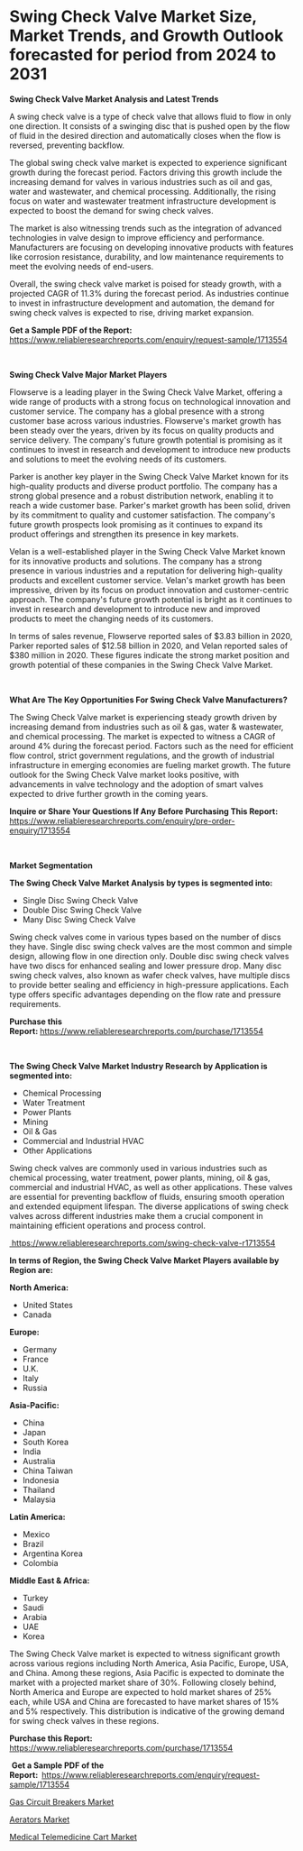 <p><h1>Swing Check Valve Market Size, Market Trends, and Growth Outlook forecasted for period from 2024 to 2031</h1></p><p><strong>Swing Check Valve Market Analysis and Latest Trends</strong></p>
<p><p>A swing check valve is a type of check valve that allows fluid to flow in only one direction. It consists of a swinging disc that is pushed open by the flow of fluid in the desired direction and automatically closes when the flow is reversed, preventing backflow.</p><p>The global swing check valve market is expected to experience significant growth during the forecast period. Factors driving this growth include the increasing demand for valves in various industries such as oil and gas, water and wastewater, and chemical processing. Additionally, the rising focus on water and wastewater treatment infrastructure development is expected to boost the demand for swing check valves.</p><p>The market is also witnessing trends such as the integration of advanced technologies in valve design to improve efficiency and performance. Manufacturers are focusing on developing innovative products with features like corrosion resistance, durability, and low maintenance requirements to meet the evolving needs of end-users.</p><p>Overall, the swing check valve market is poised for steady growth, with a projected CAGR of 11.3% during the forecast period. As industries continue to invest in infrastructure development and automation, the demand for swing check valves is expected to rise, driving market expansion.</p></p>
<p><strong>Get a Sample PDF of the Report:&nbsp;</strong> <a href="https://www.reliableresearchreports.com/enquiry/request-sample/1713554">https://www.reliableresearchreports.com/enquiry/request-sample/1713554</a></p>
<p>&nbsp;</p>
<p><strong>Swing Check Valve Major Market Players</strong></p>
<p><p>Flowserve is a leading player in the Swing Check Valve Market, offering a wide range of products with a strong focus on technological innovation and customer service. The company has a global presence with a strong customer base across various industries. Flowserve's market growth has been steady over the years, driven by its focus on quality products and service delivery. The company's future growth potential is promising as it continues to invest in research and development to introduce new products and solutions to meet the evolving needs of its customers.</p><p>Parker is another key player in the Swing Check Valve Market known for its high-quality products and diverse product portfolio. The company has a strong global presence and a robust distribution network, enabling it to reach a wide customer base. Parker's market growth has been solid, driven by its commitment to quality and customer satisfaction. The company's future growth prospects look promising as it continues to expand its product offerings and strengthen its presence in key markets.</p><p>Velan is a well-established player in the Swing Check Valve Market known for its innovative products and solutions. The company has a strong presence in various industries and a reputation for delivering high-quality products and excellent customer service. Velan's market growth has been impressive, driven by its focus on product innovation and customer-centric approach. The company's future growth potential is bright as it continues to invest in research and development to introduce new and improved products to meet the changing needs of its customers.</p><p>In terms of sales revenue, Flowserve reported sales of $3.83 billion in 2020, Parker reported sales of $12.58 billion in 2020, and Velan reported sales of $380 million in 2020. These figures indicate the strong market position and growth potential of these companies in the Swing Check Valve Market.</p></p>
<p>&nbsp;</p>
<p><strong>What Are The Key Opportunities For Swing Check Valve Manufacturers?</strong></p>
<p><p>The Swing Check Valve market is experiencing steady growth driven by increasing demand from industries such as oil & gas, water & wastewater, and chemical processing. The market is expected to witness a CAGR of around 4% during the forecast period. Factors such as the need for efficient flow control, strict government regulations, and the growth of industrial infrastructure in emerging economies are fueling market growth. The future outlook for the Swing Check Valve market looks positive, with advancements in valve technology and the adoption of smart valves expected to drive further growth in the coming years.</p></p>
<p><strong>Inquire or Share Your Questions If Any Before Purchasing This Report:</strong> <a href="https://www.reliableresearchreports.com/enquiry/pre-order-enquiry/1713554">https://www.reliableresearchreports.com/enquiry/pre-order-enquiry/1713554</a></p>
<p>&nbsp;</p>
<p><strong>Market Segmentation</strong></p>
<p><strong>The Swing Check Valve Market Analysis by types is segmented into:</strong></p>
<p><ul><li>Single Disc Swing Check Valve</li><li>Double Disc Swing Check Valve</li><li>Many Disc Swing Check Valve</li></ul></p>
<p><p>Swing check valves come in various types based on the number of discs they have. Single disc swing check valves are the most common and simple design, allowing flow in one direction only. Double disc swing check valves have two discs for enhanced sealing and lower pressure drop. Many disc swing check valves, also known as wafer check valves, have multiple discs to provide better sealing and efficiency in high-pressure applications. Each type offers specific advantages depending on the flow rate and pressure requirements.</p></p>
<p><strong>Purchase this Report:&nbsp;</strong><a href="https://www.reliableresearchreports.com/purchase/1713554">https://www.reliableresearchreports.com/purchase/1713554</a></p>
<p>&nbsp;</p>
<p><strong>The Swing Check Valve Market Industry Research by Application is segmented into:</strong></p>
<p><ul><li>Chemical Processing</li><li>Water Treatment</li><li>Power Plants</li><li>Mining</li><li>Oil & Gas</li><li>Commercial and Industrial HVAC</li><li>Other Applications</li></ul></p>
<p><p>Swing check valves are commonly used in various industries such as chemical processing, water treatment, power plants, mining, oil & gas, commercial and industrial HVAC, as well as other applications. These valves are essential for preventing backflow of fluids, ensuring smooth operation and extended equipment lifespan. The diverse applications of swing check valves across different industries make them a crucial component in maintaining efficient operations and process control.</p></p>
<p><a href="https://www.reliableresearchreports.com/swing-check-valve-r1713554">&nbsp;https://www.reliableresearchreports.com/swing-check-valve-r1713554</a></p>
<p><strong>In terms of Region, the Swing Check Valve Market Players available by Region are:</strong></p>
<p>
    <p> <strong> North America: </strong>
        <ul>
            <li>United States</li>
            <li>Canada</li>
        </ul>
        </p> 
    <p> <strong> Europe: </strong>
        <ul>
            <li>Germany</li>
            <li>France</li>
            <li>U.K.</li>
            <li>Italy</li>
            <li>Russia</li>
        </ul>
        </p> 
    <p> <strong> Asia-Pacific: </strong>
        <ul>
            <li>China</li>
            <li>Japan</li>
            <li>South Korea</li>
            <li>India</li>
            <li>Australia</li>
            <li>China Taiwan</li>
            <li>Indonesia</li>
            <li>Thailand</li>
            <li>Malaysia</li>
        </ul>
        </p> 
    <p> <strong> Latin America: </strong>
        <ul>
            <li>Mexico</li>
            <li>Brazil</li>
            <li>Argentina Korea</li>
            <li>Colombia</li>
        </ul>
        </p> 
    <p> <strong> Middle East & Africa: </strong>
        <ul>
            <li>Turkey</li>
            <li>Saudi</li>
            <li>Arabia</li>
            <li>UAE</li>
            <li>Korea</li>
        </ul>
    </p>
    </p>
<p><p>The Swing Check Valve market is expected to witness significant growth across various regions including North America, Asia Pacific, Europe, USA, and China. Among these regions, Asia Pacific is expected to dominate the market with a projected market share of 30%. Following closely behind, North America and Europe are expected to hold market shares of 25% each, while USA and China are forecasted to have market shares of 15% and 5% respectively. This distribution is indicative of the growing demand for swing check valves in these regions.</p></p>
<p><strong>Purchase this Report: </strong><a href="https://www.reliableresearchreports.com/purchase/1713554">https://www.reliableresearchreports.com/purchase/1713554</a></p>
<p>&nbsp;<strong>Get a Sample PDF of the Report:&nbsp;&nbsp;</strong><a href="https://www.reliableresearchreports.com/enquiry/request-sample/1713554">https://www.reliableresearchreports.com/enquiry/request-sample/1713554</a></p>
<p><strong></strong></p>
<p><p><a href="https://github.com/nicoletavirag/Market-Research-Report-List-3/blob/main/gas-circuit-breakers-market.md">Gas Circuit Breakers Market</a></p><p><a href="https://github.com/mauripalmi/Market-Research-Report-List-3/blob/main/aerators-market.md">Aerators Market</a></p><p><a href="https://five-trouble-98a.notion.site/Medical-Telemedicine-Cart-Market-Trends-Forecast-and-Competitive-Analysis-to-2031-46988f4032e340b599c11ddcc501ebc0">Medical Telemedicine Cart Market</a></p></p>